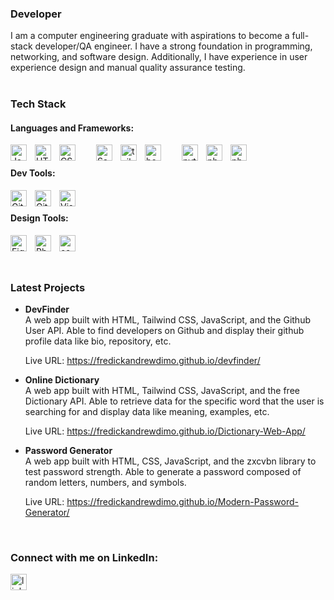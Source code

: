 ### Developer

I am a computer engineering graduate with aspirations to become a full-stack developer/QA engineer. I have a strong foundation in programming, networking, and software design. Additionally, I have experience in user experience design and manual quality assurance testing.
<br>
<br>

### Tech Stack

#### Languages and Frameworks:

<img align="left" alt="JavaScript" width="26px" src="https://cdn.jsdelivr.net/gh/devicons/devicon/icons/javascript/javascript-original.svg" style="padding-right:10px;" />

<img align="left" alt="HTML5" width="26px" src="https://cdn.jsdelivr.net/gh/devicons/devicon/icons/html5/html5-original.svg" style="padding-right:10px;" />

<img align="left" alt="CSS3" width="26px" src="https://cdn.jsdelivr.net/gh/devicons/devicon/icons/css3/css3-original.svg" style="padding-right:30px;" />

<img align="left" alt="Sass" width="26px" src="https://cdn.jsdelivr.net/gh/devicons/devicon/icons/sass/sass-original.svg" style="padding-right:10px;" />

<img align="left" alt="tailwind-css" width="26px" src="https://cdn.jsdelivr.net/gh/devicons/devicon/icons/tailwindcss/tailwindcss-plain.svg" style="padding-right:10px;" />

<img align="left" alt="bootstrap" width="26px" src="https://cdn.jsdelivr.net/gh/devicons/devicon/icons/bootstrap/bootstrap-original.svg" style="padding-right:30px;" />

<img align="left" alt="python" width="26px" src="https://cdn.jsdelivr.net/gh/devicons/devicon/icons/python/python-original.svg" style="padding-right:10px;" />

<img align="left" alt="php" width="26px" src="https://cdn.jsdelivr.net/gh/devicons/devicon/icons/java/java-original-wordmark.svg" style="padding-right:10px;" />

<img align="left" alt="php" width="26px" src="https://cdn.jsdelivr.net/gh/devicons/devicon/icons/jquery/jquery-plain-wordmark.svg" style="padding-right:30px;" />

<br>

#### Dev Tools:

<img align="left" alt="Git" width="26px" src="https://cdn.jsdelivr.net/gh/devicons/devicon/icons/git/git-original.svg" style="padding-right:10px;" />

<img align="left" alt="GitHub" width="26px" src="https://user-images.githubusercontent.com/3369400/139447912-e0f43f33-6d9f-45f8-be46-2df5bbc91289.png" style="padding-right:10px;" />

<img align="left" alt="Visual Studio Code" width="26px" src="https://cdn.jsdelivr.net/gh/devicons/devicon/icons/vscode/vscode-original.svg" style="padding-right:10px;" />

<br>

#### Design Tools:

<img align="left" alt="Figma" width="26px" src="https://cdn.jsdelivr.net/gh/devicons/devicon/icons/figma/figma-original.svg" style="padding-right:10px;" />

<img align="left" alt="Photoshop" width="26px" src="https://cdn.jsdelivr.net/gh/devicons/devicon/icons/photoshop/photoshop-plain.svg" style="padding-right:10px;" />

<img align="left" alt="canva" width="26px" src="https://cdn.jsdelivr.net/gh/devicons/devicon/icons/canva/canva-original.svg" style="padding-right:10px;" />

<br>
<br>
<br>

### Latest Projects

- **DevFinder** <br>
  A web app built with HTML, Tailwind CSS, JavaScript, and the Github User API. Able to find developers on Github and display their github profile data like bio, repository, etc.

  Live URL: https://fredickandrewdimo.github.io/devfinder/

- **Online Dictionary** <br>
  A web app built with HTML, Tailwind CSS, JavaScript, and the free Dictionary API. Able to retrieve data for the specific word that the user is searching for and display data like meaning, examples, etc.

  Live URL: https://fredickandrewdimo.github.io/Dictionary-Web-App/

- **Password Generator** <br>
  A web app built with HTML, CSS, JavaScript, and the zxcvbn library to test password strength. Able to generate a password composed of random letters, numbers, and symbols.

  Live URL: https://fredickandrewdimo.github.io/Modern-Password-Generator/

<br>

### Connect with me on LinkedIn:

[<img align="left" alt="linkedin" width="26px" src="https://cdn.jsdelivr.net/gh/devicons/devicon/icons/linkedin/linkedin-original.svg" style="padding-right:10px;" />](https://www.linkedin.com/in/fadimo/)<br>
